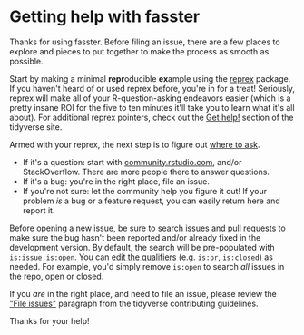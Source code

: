# Getting help with fasster

Thanks for using fasster. Before filing an issue, there are a few places
to explore and pieces to put together to make the process as smooth as possible.

Start by making a minimal **repr**oducible **ex**ample using the 
[reprex](http://reprex.tidyverse.org/) package. If you haven't heard of or used 
reprex before, you're in for a treat! Seriously, reprex will make all of your 
R-question-asking endeavors easier (which is a pretty insane ROI for the five to 
ten minutes it'll take you to learn what it's all about). For additional reprex
pointers, check out the [Get help!](https://www.tidyverse.org/help/) section of
the tidyverse site.

Armed with your reprex, the next step is to figure out [where to ask](https://www.tidyverse.org/help/#where-to-ask). 

  * If it's a question: start with [community.rstudio.com](https://community.rstudio.com/), 
    and/or StackOverflow. There are more people there to answer questions.  
  * If it's a bug: you're in the right place, file an issue.  
  * If you're not sure: let the community help you figure it out! If your 
    problem _is_ a bug or a feature request, you can easily return here and 
    report it. 

Before opening a new issue, be sure to [search issues and pull requests](https://github.com/tidyverse/fasster/issues) to make sure the 
bug hasn't been reported and/or already fixed in the development version. By 
default, the search will be pre-populated with `is:issue is:open`. You can 
[edit the qualifiers](https://help.github.com/articles/searching-issues-and-pull-requests/) 
(e.g. `is:pr`, `is:closed`) as needed. For example, you'd simply
remove `is:open` to search _all_ issues in the repo, open or closed.


If you _are_ in the right place, and need to file an issue, please review the 
["File issues"](https://www.tidyverse.org/contribute/#issues) paragraph from 
the tidyverse contributing guidelines.

Thanks for your help!

